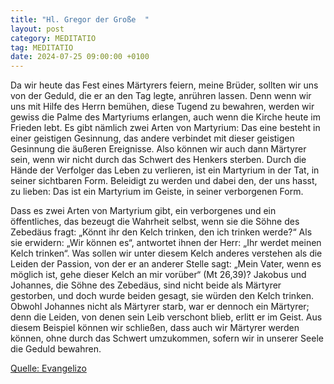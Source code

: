 ```yaml
---
title: "Hl. Gregor der Große  "
layout: post
category: MEDITATIO
tag: MEDITATIO
date: 2024-07-25 09:00:00 +0100
---
```

 
Da wir heute das Fest eines Märtyrers feiern, meine Brüder, sollten wir uns von der Geduld, die er an den Tag legte, anrühren lassen. Denn wenn wir uns mit Hilfe des Herrn bemühen, diese Tugend zu bewahren, werden wir gewiss die Palme des Martyriums erlangen, auch wenn die Kirche heute im Frieden lebt.<!--more--> Es gibt nämlich zwei Arten von Martyrium: Das eine besteht in einer geistigen Gesinnung, das andere verbindet mit dieser geistigen Gesinnung die äußeren Ereignisse. Also können wir auch dann Märtyrer sein, wenn wir nicht durch das Schwert des Henkers sterben. Durch die Hände der Verfolger das Leben zu verlieren, ist ein Martyrium in der Tat, in seiner sichtbaren Form. Beleidigt zu werden und dabei den, der uns hasst, zu lieben: Das ist ein Martyrium im Geiste, in seiner verborgenen Form.


Dass es zwei Arten von Martyrium gibt, ein verborgenes und ein öffentliches, das bezeugt die Wahrheit selbst, wenn sie die Söhne des Zebedäus fragt: „Könnt ihr den Kelch trinken, den ich trinken werde?“ Als sie erwidern: „Wir können es“, antwortet ihnen der Herr: „Ihr werdet meinen Kelch trinken“. Was sollen wir unter diesem Kelch anderes verstehen als die Leiden der Passion, von der er an anderer Stelle sagt: „Mein Vater, wenn es möglich ist, gehe dieser Kelch an mir vorüber“ (Mt 26,39)? Jakobus und Johannes, die Söhne des Zebedäus, sind nicht beide als Märtyrer gestorben, und doch wurde beiden gesagt, sie würden den Kelch trinken. Obwohl Johannes nicht als Märtyrer starb, war er dennoch ein Märtyrer; denn die Leiden, von denen sein Leib verschont blieb, erlitt er im Geist. Aus diesem Beispiel können wir schließen, dass auch wir Märtyrer werden können, ohne durch das Schwert umzukommen, sofern wir in unserer Seele die Geduld bewahren.

[Quelle: Evangelizo](https://evangeliumtagfuertag.org/DE/gospel)